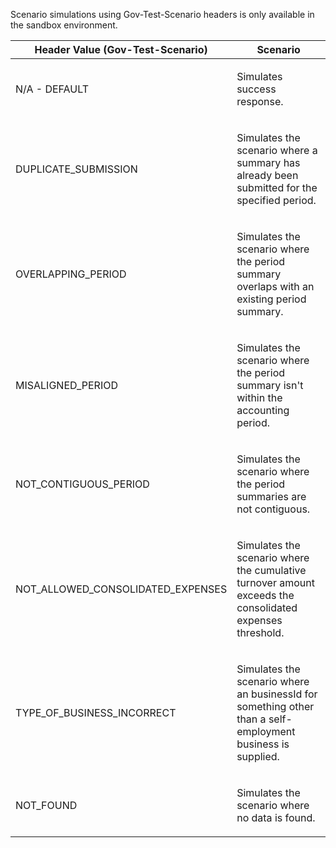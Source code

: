 <p>Scenario simulations using Gov-Test-Scenario headers is only available in the sandbox environment.</p>
<table>
    <thead>
        <tr>
            <th>Header Value (Gov-Test-Scenario)</th>
            <th>Scenario</th>
        </tr>
    </thead>
    <tbody>
        <tr>
            <td><p>N/A - DEFAULT</p></td>
            <td><p>Simulates success response.</p></td>
        </tr>
        <tr>
            <td><p>DUPLICATE_SUBMISSION</p></td>
            <td><p>Simulates the scenario where a summary has already been submitted for the specified period.</p></td>
        </tr>
        <tr>
            <td><p>OVERLAPPING_PERIOD</p></td>
            <td><p>Simulates the scenario where the period summary overlaps with an existing period summary.</p></td>
        </tr>
        <tr>
            <td><p>MISALIGNED_PERIOD</p></td>
            <td><p>Simulates the scenario where the period summary isn't within the accounting period.</p></td>
        </tr>
        <tr>
            <td><p>NOT_CONTIGUOUS_PERIOD</p></td>
            <td><p>Simulates the scenario where the period summaries are not contiguous.</p></td>
        </tr>
        <tr>
            <td><p>NOT_ALLOWED_CONSOLIDATED_EXPENSES</p></td>
            <td><p>Simulates the scenario where the cumulative turnover amount exceeds the consolidated expenses threshold.</p></td>
        </tr>
        <tr>
            <td><p>TYPE_OF_BUSINESS_INCORRECT</p></td>
            <td><p>Simulates the scenario where an businessId for something  other than a self-employment business is supplied.</p></td>
        </tr>
        <tr>
            <td><p>NOT_FOUND</p></td>
            <td><p>Simulates the scenario where no data is found.</p></td>
        </tr>
    </tbody>
</table>
